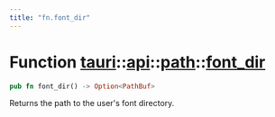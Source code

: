 ```yaml
---
title: "fn.font_dir"
---
```


# Function [tauri](/docs/api/rust/tauri/../../index.html)::​[api](/docs/api/rust/tauri/../index.html)::​[path](/docs/api/rust/tauri/index.html)::​[font_dir](/docs/api/rust/tauri/)

```rs
pub fn font_dir() -> Option<PathBuf>
```

Returns the path to the user's font directory.

